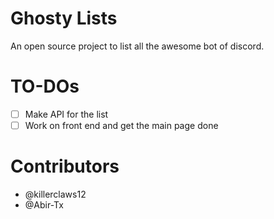 # Ghosty Lists

An open source project to list all the awesome bot of discord.


# TO-DOs
- [ ] Make API for the list
- [ ] Work on front end and get the main page done

# Contributors

- @killerclaws12
- @Abir-Tx